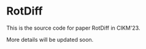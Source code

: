 # RotDiff

This is the source code for paper RotDiff in CIKM'23.

More details will be updated soon.
